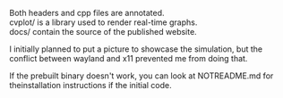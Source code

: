 Both headers and cpp files are annotated.<br>
cvplot/ is a library used to render real-time graphs.<br>
docs/ contain the source of the published website.

I initially planned to put a picture to showcase the simulation, but the conflict between wayland and x11 prevented me from doing that.

If the prebuilt binary doesn't work, you can look at NOTREADME.md for theinstallation instructions if the initial code.
